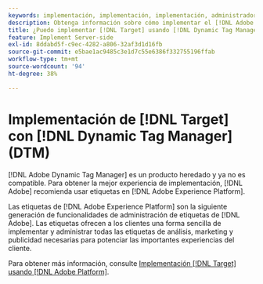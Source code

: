 ```yaml
---
keywords: implementación, implementación, implementación, administrador de etiquetas, dtm, at.js, dynamic tag management, $8
description: Obtenga información sobre cómo implementar el [!DNL Adobe Target] Biblioteca at.js con el heredado [!DNL Dynamic Tag Management] (DTM). Etiquetas en [!DNL Adobe Experience Platform] son el método preferido para implementar [!DNL Target].
title: ¿Puedo implementar [!DNL Target] usando [!DNL Dynamic Tag Manager] (DTM)?
feature: Implement Server-side
exl-id: 8ddabd5f-c9ec-4282-a806-32af3d1d16fb
source-git-commit: e5bae1ac9485c3e1d7c55e6386f332755196ffab
workflow-type: tm+mt
source-wordcount: '94'
ht-degree: 38%

---
```


# Implementación de [!DNL Target] con [!DNL Dynamic Tag Manager] (DTM)

[!DNL Adobe Dynamic Tag Manager] es un producto heredado y ya no es compatible. Para obtener la mejor experiencia de implementación, [!DNL Adobe] recomienda usar etiquetas en [!DNL Adobe Experience Platform].

Las etiquetas de [!DNL Adobe Experience Platform] son la siguiente generación de funcionalidades de administración de etiquetas de [!DNL Adobe]. Las etiquetas ofrecen a los clientes una forma sencilla de implementar y administrar todas las etiquetas de análisis, marketing y publicidad necesarias para potenciar las importantes experiencias del cliente.

Para obtener más información, consulte [Implementación [!DNL Target] usando [!DNL Adobe Platform]](/help/dev/implement/client-side/atjs/how-to-deployatjs/implement-target-using-adobe-launch.md).
